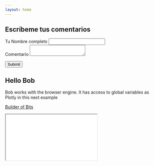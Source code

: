 ```yaml
---
layout: home
---
```


<form class="container" netlify="true">
  <h2>Escríbeme tus comentarios</h2>
  <div class="mb-3">
    <label for="fullnameInput" class="form-label">Tu Nombre completo</label>
    <input type="text" class="form-control" id="fullnameInput" name="fullName">
  </div>
  <div class="mb-3">
    <label for="commentInput" class="form-label">Comentario</label>
    <textarea class="form-control" id="commentInput" name="comment"></textarea>
  </div>
  
  <button type="submit" class="btn btn-primary">Submit</button>
</form>



## Hello Bob

Bob works with the browser engine. It has access to global variables as Plotly in this next example 

[Builder of Bits](https://github.com/mdn/bob)

<iframe id="promises01" src="{{ site.baseurl | prepend: site.url }}/interactive/interactive.html" title="Event loop and Promises"></iframe>

